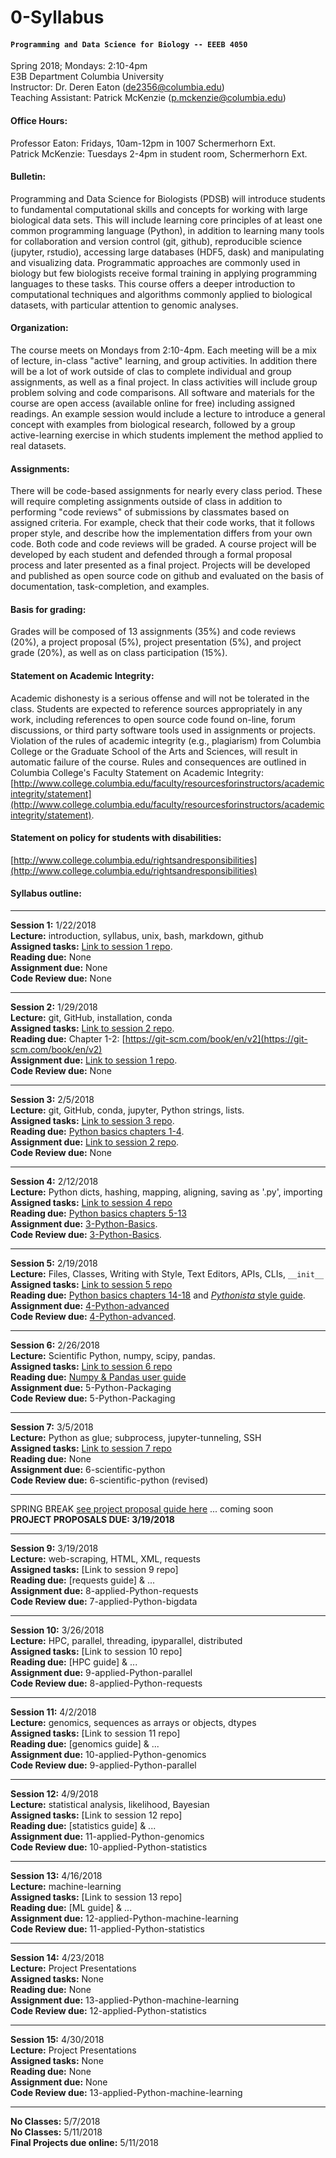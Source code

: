 # 0-Syllabus
#### `Programming and Data Science for Biology -- EEEB 4050`  
Spring 2018; Mondays: 2:10-4pm  
E3B Department Columbia University  
Instructor: Dr. Deren Eaton (de2356@columbia.edu)  
Teaching Assistant: Patrick McKenzie (p.mckenzie@columbia.edu)  

#### Office Hours:
Professor Eaton: Fridays, 10am-12pm in 1007 Schermerhorn Ext.  
Patrick McKenzie: Tuesdays 2-4pm in student room, Schermerhorn Ext.

#### Bulletin:  
Programming and Data Science for Biologists (PDSB) will introduce students to fundamental computational skills and concepts for working with large biological data sets. This will include learning core principles of at least one common programming language (Python), in addition to learning many tools for collaboration and version control (git, github), reproducible science (jupyter, rstudio), accessing large databases (HDF5, dask) and manipulating and visualizing data. Programmatic approaches are commonly used in biology but few biologists receive formal training in applying programming languages to these tasks. This course offers a deeper introduction to computational techniques and algorithms commonly applied to biological datasets, with particular attention to genomic analyses. 

#### Organization:  
The course meets on Mondays from 2:10-4pm. Each meeting will be a mix of lecture, in-class "active" learning, and group activities. In addition there will be a lot of work outside of clas to complete individual and group assignments, as well as a final project. In class activities will include group problem solving and code comparisons. All software and materials for the course are open access (available online for free) including assigned readings. An example session would include a lecture to introduce a general concept with examples from biological research, followed by a group active-learning exercise in which students implement the method applied to real datasets. 

#### Assignments:  
There will be code-based assignments for nearly every class period. These will require completing assignments outside of class in addition to performing "code reviews" of submissions by classmates based on assigned criteria. For example, check that their code works, that it follows proper style, and describe how the implementation differs from your own code. Both code and code reviews will be graded. A course project will be developed by each student and defended through a formal proposal process and later presented as a final project. Projects will be developed and published as open source code on github and evaluated on the basis of documentation, task-completion, and examples. 

#### Basis for grading:  
Grades will be composed of 13 assignments (35%) and code reviews (20%), a project proposal (5%), project presentation (5%), and project grade (20%), as well as on class participation (15%). 

#### Statement on Academic Integrity:  
Academic dishonesty is a serious offense and will not be tolerated in the class. Students are expected to reference sources appropriately in any work, including references to open source code found on-line, forum discussions, or third party software tools used in assignments or projects. Violation of the rules of academic integrity (e.g., plagiarism) from Columbia College or the Graduate School of the Arts and Sciences, will result in automatic failure of the course. Rules and consequences are outlined in Columbia College's Faculty Statement on Academic Integrity: [http://www.college.columbia.edu/faculty/resourcesforinstructors/academicintegrity/statement](http://www.college.columbia.edu/faculty/resourcesforinstructors/academicintegrity/statement). 

#### Statement on policy for students with disabilities:  
[http://www.college.columbia.edu/rightsandresponsibilities](http://www.college.columbia.edu/rightsandresponsibilities)

#### Syllabus outline: 

------------
**Session 1:** 1/22/2018  
**Lecture:** introduction, syllabus, unix, bash, markdown, github  
**Assigned tasks:** [Link to session 1 repo](https://github.com/programming-for-bio/1-Shell-Basics).   
**Reading due:** None   
**Assignment due:** None  
**Code Review due:** None  

-------------

**Session 2:** 1/29/2018  
**Lecture:** git, GitHub, installation, conda  
**Assigned tasks:** [Link to session 2 repo](https://github.com/programming-for-bio/2-git-and-more).   
**Reading due:** Chapter 1-2: [https://git-scm.com/book/en/v2](https://git-scm.com/book/en/v2)     
**Assignment due:** [Link to session 1 repo](https://github.com/programming-for-bio/1-Shell-Basics).   
**Code Review due:** None  

-------------

**Session 3:** 2/5/2018  
**Lecture:** git, GitHub, conda, jupyter, Python strings, lists.  
**Assigned tasks:** [Link to session 3 repo](https://github.com/programming-for-bio/3-Python-basics).   
**Reading due:** [Python basics chapters 1-4](http://www.greenteapress.com/thinkpython2/html/index.html).  
**Assignment due:** [Link to session 2 repo](https://github.com/programming-for-bio/2-git-and-more).   
**Code Review due:** None

-------------

**Session 4:** 2/12/2018  
**Lecture:** Python dicts, hashing, mapping, aligning, saving as '.py', importing  
**Assigned tasks:** [Link to session 4 repo](https://github.com/programming-for-bio/4-Python-advanced)    
**Reading due:** [Python basics chapters 5-13](http://www.greenteapress.com/thinkpython2/html/index.html)  
**Assignment due:** [3-Python-Basics](https://github.com/programming-for-bio/3-Python-basics).   
**Code Review due:** [3-Python-Basics](https://github.com/programming-for-bio/3-Python-basics/tree/master/Code-review).   

-------------


**Session 5:** 2/19/2018  
**Lecture:** Files, Classes, Writing with Style, Text Editors, APIs, CLIs, `__init__`  
**Assigned tasks:** [Link to session 5 repo](https://github.com/programming-for-bio/5-Packaging)      
**Reading due:** [Python basics chapters 14-18](http://www.greenteapress.com/thinkpython2/html/index.html) and [*Pythonista* style guide](http://python.net/~goodger/projects/pycon/2007/idiomatic/handout.html).  
**Assignment due:** [4-Python-advanced](https://github.com/programming-for-bio/4-Python-advanced)  
**Code Review due:** [4-Python-advanced](https://github.com/programming-for-bio/4-Python-advanced/tree/master/Code-review).   

--------------


**Session 6:** 2/26/2018  
**Lecture:** Scientific Python, numpy, scipy, pandas.  
**Assigned tasks:** [Link to session 6 repo](https://github.com/programming-for-bio/6-scientific-python)  
**Reading due:** [Numpy & Pandas user guide](https://jakevdp.github.io/PythonDataScienceHandbook/)  
**Assignment due:** 5-Python-Packaging    
**Code Review due:** 5-Python-Packaging    

---------------


**Session 7:** 3/5/2018  
**Lecture:** Python as glue; subprocess, jupyter-tunneling, SSH  
**Assigned tasks:** [Link to session 7 repo](https://github.com/programming-for-bio/6-scientific-python)   
**Reading due:** None  
**Assignment due:** 6-scientific-python  
**Code Review due:** 6-scientific-python (revised)   

---------------

SPRING BREAK
[see project proposal guide here](https://github.com/programming-for-bio/project-proposal-guide) ... coming soon   
**PROJECT PROPOSALS DUE: 3/19/2018**

---------------

**Session 9:** 3/19/2018  
**Lecture:** web-scraping, HTML, XML, requests  
**Assigned tasks:** [Link to session 9 repo]    
**Reading due:** [requests guide] & ...  
**Assignment due:** 8-applied-Python-requests  
**Code Review due:** 7-applied-Python-bigdata  

---------------

**Session 10:** 3/26/2018  
**Lecture:** HPC, parallel, threading, ipyparallel, distributed  
**Assigned tasks:** [Link to session 10 repo]   
**Reading due:** [HPC guide] & ...  
**Assignment due:** 9-applied-Python-parallel  
**Code Review due:** 8-applied-Python-requests  


---------------

**Session 11:** 4/2/2018  
**Lecture:** genomics, sequences as arrays or objects, dtypes  
**Assigned tasks:** [Link to session 11 repo]  
**Reading due:** [genomics guide] & ...  
**Assignment due:** 10-applied-Python-genomics  
**Code Review due:** 9-applied-Python-parallel  

---------------

**Session 12:** 4/9/2018  
**Lecture:** statistical analysis, likelihood, Bayesian  
**Assigned tasks:** [Link to session 12 repo]   
**Reading due:** [statistics guide] & ...  
**Assignment due:** 11-applied-Python-genomics    
**Code Review due:** 10-applied-Python-statistics   

---------------

**Session 13:** 4/16/2018  
**Lecture:** machine-learning  
**Assigned tasks:** [Link to session 13 repo]    
**Reading due:** [ML guide] & ...  
**Assignment due:** 12-applied-Python-machine-learning   
**Code Review due:** 11-applied-Python-statistics  

---------------

**Session 14:** 4/23/2018  
**Lecture:** Project Presentations  
**Assigned tasks:** None  
**Reading due:** None  
**Assignment due:** 13-applied-Python-machine-learning  
**Code Review due:** 12-applied-Python-statistics  

---------------

**Session 15:** 4/30/2018  
**Lecture:** Project Presentations  
**Assigned tasks:** None  
**Reading due:** None  
**Assignment due:** None  
**Code Review due:** 13-applied-Python-machine-learning  

---------------

**No Classes:** 5/7/2018  
**No Classes:** 5/11/2018  
**Final Projects due online:** 5/11/2018  
